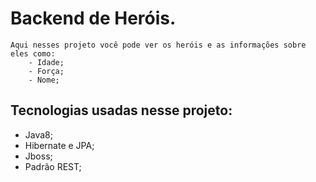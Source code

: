 # Backend de Heróis.
    Aqui nesses projeto você pode ver os heróis e as informações sobre eles como:
        - Idade;
        - Força;
        - Nome;

## Tecnologias usadas nesse projeto:
 - Java8;
 - Hibernate e JPA;
 - Jboss;
 - Padrão REST;
